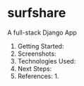 # surfshare
A full-stack Django App
1. Getting Started:
2. Screenshots:
3. Technologies Used:
4. Next Steps:
5. References:
   1. 